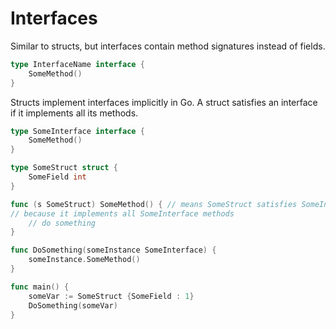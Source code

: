 # Interfaces

Similar to structs, but interfaces contain method signatures instead of fields.

```go
type InterfaceName interface {
    SomeMethod()
}
```

Structs implement interfaces implicitly in Go. A struct satisfies an interface if it implements all its methods.

```go
type SomeInterface interface {
    SomeMethod()
}

type SomeStruct struct {
    SomeField int
}

func (s SomeStruct) SomeMethod() { // means SomeStruct satisfies SomeInterface
// because it implements all SomeInterface methods
    // do something
}

func DoSomething(someInstance SomeInterface) {
    someInstance.SomeMethod()
}

func main() {
    someVar := SomeStruct {SomeField : 1}
    DoSomething(someVar)
}
```
